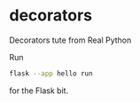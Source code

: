 # decorators

Decorators tute from Real Python

Run

```bash
flask --app hello run
```

for the Flask bit.

